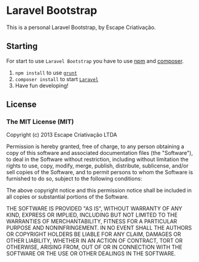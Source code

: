 # Laravel Bootstrap

This is a personal Laravel Bootstrap, by Escape Criativação.

## Starting

For start to use `Laravel Bootstrap` you have to use [npm](https://npmjs.org/) and [composer](http://getcomposer.org/).

1. `npm install` to use [`grunt`](http://gruntjs.com/)
2. `composer install` to start [`Laravel`](http://laravel.com/)
3. Have fun developing!

## License

### The MIT License (MIT)

Copyright (c) 2013 Escape Criativação LTDA

Permission is hereby granted, free of charge, to any person obtaining a copy
of this software and associated documentation files (the "Software"), to deal
in the Software without restriction, including without limitation the rights
to use, copy, modify, merge, publish, distribute, sublicense, and/or sell
copies of the Software, and to permit persons to whom the Software is
furnished to do so, subject to the following conditions:

The above copyright notice and this permission notice shall be included in
all copies or substantial portions of the Software.

THE SOFTWARE IS PROVIDED "AS IS", WITHOUT WARRANTY OF ANY KIND, EXPRESS OR
IMPLIED, INCLUDING BUT NOT LIMITED TO THE WARRANTIES OF MERCHANTABILITY,
FITNESS FOR A PARTICULAR PURPOSE AND NONINFRINGEMENT. IN NO EVENT SHALL THE
AUTHORS OR COPYRIGHT HOLDERS BE LIABLE FOR ANY CLAIM, DAMAGES OR OTHER
LIABILITY, WHETHER IN AN ACTION OF CONTRACT, TORT OR OTHERWISE, ARISING FROM,
OUT OF OR IN CONNECTION WITH THE SOFTWARE OR THE USE OR OTHER DEALINGS IN
THE SOFTWARE.